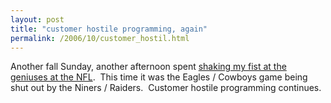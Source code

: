 ```yaml
---
layout: post
title: "customer hostile programming, again"
permalink: /2006/10/customer_hostil.html
---
```


<p>Another fall Sunday, another afternoon spent <a href="http://sippey.typepad.com/filtered/2006/01/customer_hostil.html">shaking my fist at the geniuses at the NFL</a>.&nbsp; This time it was the Eagles / Cowboys game being shut out by the Niners / Raiders.&nbsp; Customer hostile programming continues.</p>


